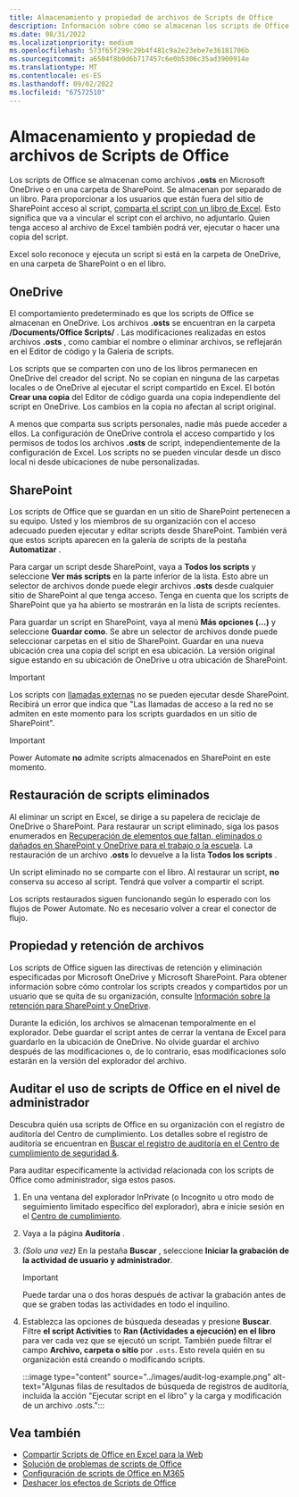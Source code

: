 ```yaml
---
title: Almacenamiento y propiedad de archivos de Scripts de Office
description: Información sobre cómo se almacenan los scripts de Office en Microsoft OneDrive y se transfieren entre propietarios.
ms.date: 08/31/2022
ms.localizationpriority: medium
ms.openlocfilehash: 573f65f299c29b4f481c9a2e23ebe7e36181706b
ms.sourcegitcommit: a6504f8b0d6b717457c6e0b5306c35ad3900914e
ms.translationtype: MT
ms.contentlocale: es-ES
ms.lasthandoff: 09/02/2022
ms.locfileid: "67572510"
---
```

# <a name="office-scripts-file-storage-and-ownership"></a>Almacenamiento y propiedad de archivos de Scripts de Office

Los scripts de Office se almacenan como archivos **.osts** en Microsoft OneDrive o en una carpeta de SharePoint. Se almacenan por separado de un libro. Para proporcionar a los usuarios que están fuera del sitio de SharePoint acceso al script, [comparta el script con un libro de Excel](excel.md#share-office-scripts). Esto significa que va a vincular el script con el archivo, no adjuntarlo. Quien tenga acceso al archivo de Excel también podrá ver, ejecutar o hacer una copia del script.

Excel solo reconoce y ejecuta un script si está en la carpeta de OneDrive, en una carpeta de SharePoint o en el libro.

## <a name="onedrive"></a>OneDrive

El comportamiento predeterminado es que los scripts de Office se almacenan en OneDrive. Los archivos **.osts** se encuentran en la carpeta **/Documents/Office Scripts/** . Las modificaciones realizadas en estos archivos **.osts** , como cambiar el nombre o eliminar archivos, se reflejarán en el Editor de código y la Galería de scripts.

Los scripts que se comparten con uno de los libros permanecen en OneDrive del creador del script. No se copian en ninguna de las carpetas locales o de OneDrive al ejecutar el script compartido en Excel. El botón **Crear una copia** del Editor de código guarda una copia independiente del script en OneDrive. Los cambios en la copia no afectan al script original.

A menos que comparta sus scripts personales, nadie más puede acceder a ellos. La configuración de OneDrive controla el acceso compartido y los permisos de todos los archivos **.osts** de script, independientemente de la configuración de Excel. Los scripts no se pueden vincular desde un disco local ni desde ubicaciones de nube personalizadas.

## <a name="sharepoint"></a>SharePoint

Los scripts de Office que se guardan en un sitio de SharePoint pertenecen a su equipo. Usted y los miembros de su organización con el acceso adecuado pueden ejecutar y editar scripts desde SharePoint. También verá que estos scripts aparecen en la galería de scripts de la pestaña **Automatizar** .

Para cargar un script desde SharePoint, vaya a **Todos los scripts** y seleccione **Ver más scripts** en la parte inferior de la lista. Esto abre un selector de archivos donde puede elegir archivos **.osts** desde cualquier sitio de SharePoint al que tenga acceso. Tenga en cuenta que los scripts de SharePoint que ya ha abierto se mostrarán en la lista de scripts recientes.

Para guardar un script en SharePoint, vaya al menú **Más opciones (...)** y seleccione **Guardar como**. Se abre un selector de archivos donde puede seleccionar carpetas en el sitio de SharePoint. Guardar en una nueva ubicación crea una copia del script en esa ubicación. La versión original sigue estando en su ubicación de OneDrive u otra ubicación de SharePoint.

> [!IMPORTANT]
> Los scripts con [llamadas externas](../develop/external-calls.md) no se pueden ejecutar desde SharePoint. Recibirá un error que indica que "Las llamadas de acceso a la red no se admiten en este momento para los scripts guardados en un sitio de SharePoint".

> [!IMPORTANT]
> Power Automate **no** admite scripts almacenados en SharePoint en este momento.

## <a name="restore-deleted-scripts"></a>Restauración de scripts eliminados

Al eliminar un script en Excel, se dirige a su papelera de reciclaje de OneDrive o SharePoint. Para restaurar un script eliminado, siga los pasos enumerados en [Recuperación de elementos que faltan, eliminados o dañados en SharePoint y OneDrive para el trabajo o la escuela](https://support.microsoft.com/office/how-to-recover-missing-deleted-or-corrupted-items-in-sharepoint-and-onedrive-for-work-or-school-3d748edf-c072-46c9-81a4-4989056ebc87). La restauración de un archivo **.osts** lo devuelve a la lista **Todos los scripts** .

Un script eliminado no se comparte con el libro. Al restaurar un script, **no** conserva su acceso al script. Tendrá que volver a compartir el script.

Los scripts restaurados siguen funcionando según lo esperado con los flujos de Power Automate. No es necesario volver a crear el conector de flujo.

## <a name="file-ownership-and-retention"></a>Propiedad y retención de archivos

Los scripts de Office siguen las directivas de retención y eliminación especificadas por Microsoft OneDrive y Microsoft SharePoint. Para obtener información sobre cómo controlar los scripts creados y compartidos por un usuario que se quita de su organización, consulte [Información sobre la retención para SharePoint y OneDrive](/microsoft-365/compliance/retention-policies-sharepoint?view=o365-worldwide&preserve-view=true).

Durante la edición, los archivos se almacenan temporalmente en el explorador. Debe guardar el script antes de cerrar la ventana de Excel para guardarlo en la ubicación de OneDrive. No olvide guardar el archivo después de las modificaciones o, de lo contrario, esas modificaciones solo estarán en la versión del explorador del archivo.

## <a name="audit-office-scripts-usage-at-the-admin-level"></a>Auditar el uso de scripts de Office en el nivel de administrador

Descubra quién usa scripts de Office en su organización con el registro de auditoría del Centro de cumplimiento. Los detalles sobre el registro de auditoría se encuentran en [Buscar el registro de auditoría en el Centro de cumplimiento de seguridad &](/microsoft-365/compliance/search-the-audit-log-in-security-and-compliance?view=o365-worldwide&preserve-view=true#search-the-audit-log).

Para auditar específicamente la actividad relacionada con los scripts de Office como administrador, siga estos pasos.

1. En una ventana del explorador InPrivate (o Incognito u otro modo de seguimiento limitado específico del explorador), abra e inicie sesión en el [Centro de cumplimiento](https://compliance.microsoft.com/).
1. Vaya a la página **Auditoría** .
1. *(Solo una vez)* En la pestaña **Buscar** , seleccione **Iniciar la grabación de la actividad de usuario y administrador**.

    > [!IMPORTANT]
    > Puede tardar una o dos horas después de activar la grabación antes de que se graben todas las actividades en todo el inquilino.

1. Establezca las opciones de búsqueda deseadas y presione **Buscar**. Filtre **el script Activities** to **Ran (Actividades a ejecución) en el libro** para ver cada vez que se ejecutó un script. También puede filtrar el campo **Archivo, carpeta o sitio** por `.osts`. Esto revela quién en su organización está creando o modificando scripts.

    :::image type="content" source="../images/audit-log-example.png" alt-text="Algunas filas de resultados de búsqueda de registros de auditoría, incluida la acción &quot;Ejecutar script en el libro&quot; y la carga y modificación de un archivo .osts.":::

## <a name="see-also"></a>Vea también

- [Compartir Scripts de Office en Excel para la Web](https://support.microsoft.com/office/226eddbc-3a44-4540-acfe-fccda3d1122b)
- [Solución de problemas de scripts de Office](../testing/troubleshooting.md)
- [Configuración de scripts de Office en M365](/microsoft-365/admin/manage/manage-office-scripts-settings)
- [Deshacer los efectos de Scripts de Office](../testing/undo.md)
